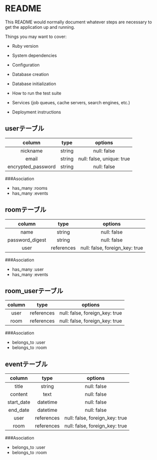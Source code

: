# README

This README would normally document whatever steps are necessary to get the
application up and running.

Things you may want to cover:

* Ruby version

* System dependencies

* Configuration

* Database creation

* Database initialization

* How to run the test suite

* Services (job queues, cache servers, search engines, etc.)

* Deployment instructions

## userテーブル
| column               | type   | options                   |
|:--------------------:|:------:|:-------------------------:|
| nickname             | string | null: false               |
| email                | string | null: false, unique: true |
| encrypted_password   | string | null: false               |

###Asociation
- has_many :rooms
- has_many :events

## roomテーブル
| column               | type       | options                        |
|:--------------------:|:----------:|:------------------------------:|
| name                 | string     | null: false                    |
| password_digest      | string     | null: false                    |
| user                 | references | null: false, foreign_key: true |

###Asociation
- has_many :user
- has_many :events


## room_userテーブル
| column               | type       | options                        |
|:--------------------:|:----------:|:------------------------------:|
| user                 | references | null: false, foreign_key: true |
| room                 | references | null: false, foreign_key: true |

###Asociation
- belongs_to :user
- belongs_to :room


## eventテーブル
| column               | type       | options                        |
|:--------------------:|:----------:|:------------------------------:|
| title                | string     | null: false                    |
| content              | text       | null: false                    |
| start_date           | datetime   | null: false                    |
| end_date             | datetime   | null: false                    |
| user                 | references | null: false, foreign_key: true |
| room                 | references | null: false, foreign_key: true |

###Asociation
- belongs_to :user
- belongs_to :room

